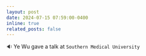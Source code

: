 ```yaml
---
layout: post
date: 2024-07-15 07:59:00-0400 
inline: true
related_posts: false
---
```


 :sound: Ye Wu gave a talk at `Southern Medical University`           
